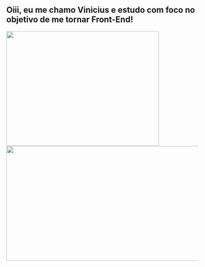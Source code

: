 ## Oiii, eu me chamo Vinicius e estudo com foco no objetivo de me tornar Front-End!

<a href="https://github.com/ViniS0usa/github-readme-stats">
  <img align="center" height="300" width=400 src="https://github-readme-stats.vercel.app/api?username=ViniS0usa&show_icons=true&count_private=true&theme=tokyonight"/>
</a>
<a href="https://github.com/ViniS0usa/github-readme-stats">
  <img align="center" height="300" width=1000 src="https://github-readme-stats.vercel.app/api/top-langs/?username=ViniS0usa&layout=compact&theme=tokyonight" />
</a>
